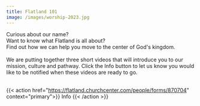 ```yaml
---
title: Flatland 101
image: /images/worship-2023.jpg
---
```


Curious about our name?<br>
Want to know what Flatland is all about?<br>
Find out how we can help you move to the center of God's kingdom.<br><br>
We are putting together three short videos that will introduce you to our mission, culture and pathway. Click the Info button to let us know you would like to be notified when these videos are ready to go.<br><br>

{{< action href="https://flatland.churchcenter.com/people/forms/870704" context="primary">}}
Info
{{< /action >}}
